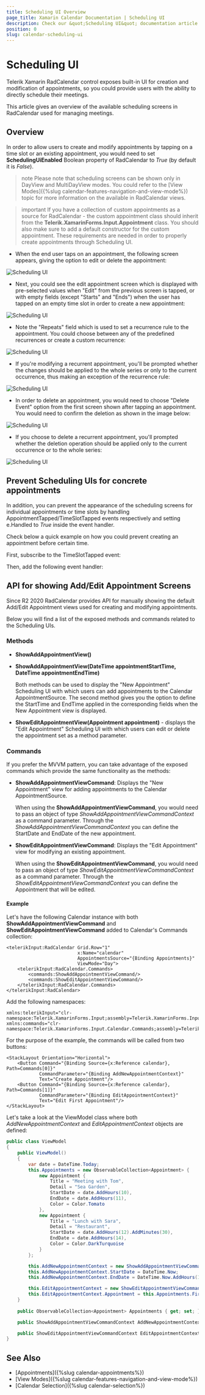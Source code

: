 ```yaml
---
title: Scheduling UI Overview
page_title: Xamarin Calendar Documentation | Scheduling UI
description: Check our &quot;Scheduling UI&quot; documentation article for Telerik Calendar for Xamarin control.
position: 0
slug: calendar-scheduling-ui
---
```


# Scheduling UI #

Telerik Xamarin RadCalendar control exposes built-in UI for creation and modification of appointments, so you could provide users with the ability to directly schedule their meetings. 

This article gives an overview of the available scheduling screens in RadCalendar used for managing meetings.

## Overview

In order to allow users to create and modify appointments by tapping on a time slot or an existing appointment, you would need to set **SchedulingUiEnabled** Boolean property of RadCalendar to *True* (by default it is *False*). 

<snippet id='calendar-scheduling-ui' />

>note Please note that scheduling screens can be shown only in DayView and MultiDayView modes. You could refer to the [View Modes]({%slug calendar-features-navigation-and-view-mode%}) topic for more information on the available in RadCalendar views. 

>important If you have a collection of custom appointments as a source for RadCalendar - the custom appointment class should inherit from the **Telerik.XamarinForms.Input.Appointment** class. You should also make sure to add a default constructor for the custom appointment. These requirements are needed in order to properly create appointments through Scheduling UI.

* When the end user taps on an appointment, the following screen appears, giving the option to edit or delete the appointment:

![Scheduling UI](images/calendar_schedulingui_0.png)

* Next, you could see the edit appointment screen which is displayed with pre-selected values when "Edit" from the previous screen is tapped, or with empty fields (except "Starts" and "Ends") when the user has tapped on an empty time slot in order to create a new appointment:

![Scheduling UI](images/calendar_schedulingui_1.png)

* Note the "Repeats" field which is used to set a recurrence rule to the appointment. You could choose between any of the predefined recurrences or create a custom recurrence:

![Scheduling UI](images/calendar_schedulingui_2.png)

* If you're modifying a recurrent appointment, you'll be prompted whether the changes should be applied to the whole series or only to the current occurrence, thus making an exception of the recurrence rule:

![Scheduling UI](images/calendar_schedulingui_4.png)

* In order to delete an appointment, you would need to choose "Delete Event" option from the first screen shown after tapping an appointment. You would need to confirm the deletion as shown in the image below:

![Scheduling UI](images/calendar_schedulingui_3.png)

* If you choose to delete a recurrent appointment, you'll prompted whether the deletion operation should be applied only to the current occurrence or to the whole series:

![Scheduling UI](images/calendar_schedulingui_5.png) 

## Prevent Scheduling UIs for concrete appointments

In addition, you can prevent the appearance of the scheduling screens for individual appointments or time slots by handling AppointmentTapped/TimeSlotTapped events respectively and setting e.Handled to *True* inside the event handler. 

Check below a quick example on how you could prevent creating an appointment before certain time.

First, subscribe to the TimeSlotTapped event:

<snippet id='calendar-schedulingui-hookevent' />

Then, add the following event handler:

<snippet id='calendar-schedulingui-timeslottappedevent' />

## API for showing Add/Edit Appointment Screens

Since R2 2020 RadCalendar provides API for manually showing the default Add/Edit Appointment views used for creating and modifying appointments. 

Below you will find a list of the exposed methods and commands related to the Scheduling UIs.

### Methods

* **ShowAddAppointmentView()**
* **ShowAddAppointmentView(DateTime appointmentStartTime, DateTime appointmentEndTime)**

	Both methods can be used to display the "New Appointment" Scheduling UI with which users can add appointments to the Calendar AppointmentSource. The second method gives you the option to define the StartTime and EndTime applied in the corresponding fields when the New Appointment view is displayed.

* **ShowEditAppointmentView(Appointment appointment)** - displays the "Edit Appointment" Scheduling UI with which users can edit or delete the appointment set as a method parameter.

### Commands

If you prefer the MVVM pattern, you can take advantage of the exposed commands which provide the same functionality as the methods:

* **ShowAddAppointmentViewCommand**: Displays the "New Appointment" view for adding appointments to the Calendar AppointmentSource. 
	
	When using the **ShowAddAppointmentViewCommand**, you would need to pass an object of type *ShowAddAppointmentViewCommandContext*  as a command parameter. Through the *ShowAddAppointmentViewCommandContext* you can define the StartDate and EndDate of the new appointment.
	
* **ShowEditAppointmentViewCommand**: Displays the "Edit Appointment" view for modifying an existing appointment.
	
	When using the **ShowEditAppointmentViewCommand**, you would need to pass an object of type *ShowEditAppointmentViewCommandContext* as a command parameter. Through the *ShowEditAppointmentViewCommandContext* you can define the Appointment that will be edited.
	
#### Example

Let's have the following Calendar instance with both **ShowAddAppointmentViewCommand** and **ShowEditAppointmentViewCommand** added to Calendar's Commands collection:

```XAML
<telerikInput:RadCalendar Grid.Row="1"
                          x:Name="calendar" 
                          AppointmentsSource="{Binding Appointments}"
                          ViewMode="Day">
    <telerikInput:RadCalendar.Commands>
        <commands:ShowAddAppointmentViewCommand/>
        <commands:ShowEditAppointmentViewCommand/>
    </telerikInput:RadCalendar.Commands>
</telerikInput:RadCalendar>
```

Add the following namespaces:

```XAML
xmlns:telerikInput="clr-namespace:Telerik.XamarinForms.Input;assembly=Telerik.XamarinForms.Input"
xmlns:commands="clr-namespace:Telerik.XamarinForms.Input.Calendar.Commands;assembly=Telerik.XamarinForms.Input"            
```

For the purpose of the example, the commands will be called from two buttons:

```XAML
<StackLayout Orientation="Horizontal">
	<Button Command="{Binding Source={x:Reference calendar}, Path=Commands[0]}"
			CommandParameter="{Binding AddNewAppointmentContext}"
			Text="Create Appointment"/>
	<Button Command="{Binding Source={x:Reference calendar}, Path=Commands[1]}"
			CommandParameter="{Binding EditAppointmentContext}"
			Text="Edit First Appointment"/>
</StackLayout>
```

Let's take a look at the ViewModel class where both *AddNewAppointmentContext* and *EditAppointmentContext* objects are defined:

```C#
public class ViewModel
{
    public ViewModel()
    {
        var date = DateTime.Today;
        this.Appointments = new ObservableCollection<Appointment> {
            new Appointment {
                Title = "Meeting with Tom",
                Detail = "Sea Garden",
                StartDate = date.AddHours(10),
                EndDate = date.AddHours(11),
                Color = Color.Tomato
            },
            new Appointment {
                Title = "Lunch with Sara",
                Detail = "Restaurant",
                StartDate = date.AddHours(12).AddMinutes(30),
                EndDate = date.AddHours(14),
                Color = Color.DarkTurquoise
            }
        };

        this.AddNewAppointmentContext = new ShowAddAppointmentViewCommandContext();
        this.AddNewAppointmentContext.StartDate = DateTime.Now;
        this.AddNewAppointmentContext.EndDate = DateTime.Now.AddHours(1);

        this.EditAppointmentContext = new ShowEditAppointmentViewCommandContext();
        this.EditAppointmentContext.Appointment = this.Appointments.FirstOrDefault();
    }
	
    public ObservableCollection<Appointment> Appointments { get; set; }

    public ShowAddAppointmentViewCommandContext AddNewAppointmentContext { get; set; }

    public ShowEditAppointmentViewCommandContext EditAppointmentContext { get; set; }
}
```

## See Also

* [Appointments]({%slug calendar-appointments%})
* [View Modes]({%slug calendar-features-navigation-and-view-mode%})
* [Calendar Selection]({%slug calendar-selection%})

